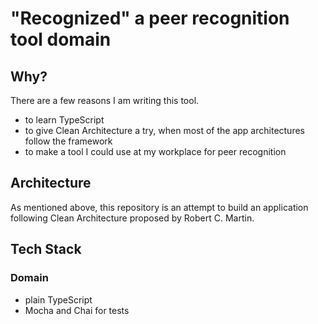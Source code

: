 # "Recognized" a peer recognition tool domain

## Why?

There are a few reasons I am writing this tool.

- to learn TypeScript
- to give Clean Architecture a try, when most of the app architectures follow the framework
- to make a tool I could use at my workplace for peer recognition

## Architecture

As mentioned above, this repository is an attempt to build an application following Clean Architecture proposed by Robert C. Martin.

## Tech Stack

### Domain

- plain TypeScript
- Mocha and Chai for tests

